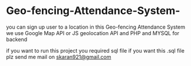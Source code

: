 # Geo-fencing-Attendance-System-

you can sign up user to a location
in this Geo-fencing Attendance System we use Google Map API or JS geolocation API and PHP and MYSQL for backend

if you want to run this project you required sql file if you want this .sql file plz send me mail on skaran921@gmail.com
